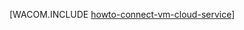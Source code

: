 <properties  linkid="manage-windows-howto-connect-to-cloud-service" urlDisplayName="Connect to a virtual machine" pageTitle="Connect virtual machines in an Azure cloud service" metaKeywords="Azure connecting vm to cloud" description="Learn how to connect a virtual machine to an Azure cloud service." metaCanonical="" services="virtual-machines" documentationCenter="" title="" authors="" solutions="" manager="" editor="" />

[WACOM.INCLUDE [howto-connect-vm-cloud-service](../includes/howto-connect-vm-cloud-service.md)]